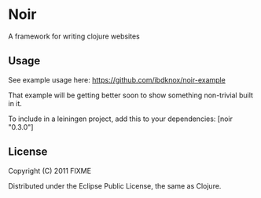 # Noir

A framework for writing clojure websites

## Usage

See example usage here: https://github.com/ibdknox/noir-example

That example will be getting better soon to show something non-trivial built in it.

To include in a leiningen project, add this to your dependencies:
[noir "0.3.0"]

## License

Copyright (C) 2011 FIXME

Distributed under the Eclipse Public License, the same as Clojure.
